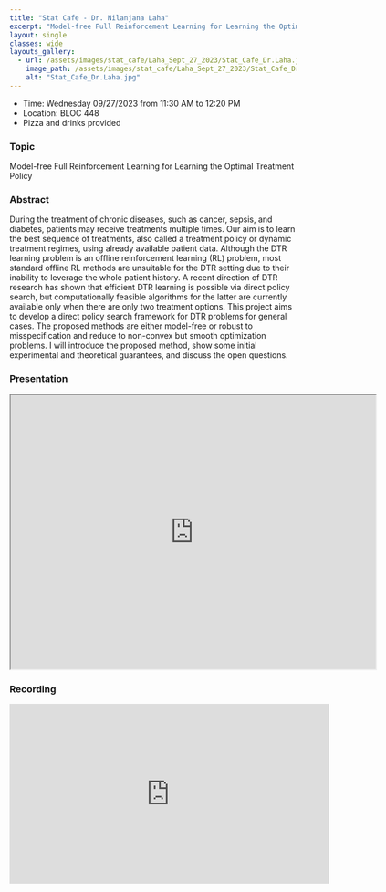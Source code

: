 ```yaml
---
title: "Stat Cafe - Dr. Nilanjana Laha"
excerpt: "Model-free Full Reinforcement Learning for Learning the Optimal Treatment Policy"
layout: single
classes: wide
layouts_gallery:
  - url: /assets/images/stat_cafe/Laha_Sept_27_2023/Stat_Cafe_Dr.Laha.jpg
    image_path: /assets/images/stat_cafe/Laha_Sept_27_2023/Stat_Cafe_Dr.Laha.jpg
    alt: "Stat_Cafe_Dr.Laha.jpg"
---
```


- Time: Wednesday 09/27/2023 from 11:30 AM to 12:20 PM
- Location: BLOC 448
- Pizza and drinks provided
<!-- - [Presentation]({{ "/assets/files/stat_cafe/Laha_Sept_27_2023/Nilanjana_Laha_slides.pdf" | relative_url }}) -->
<!-- - [Recording](https://www.youtube.com/watch?v=oysyhgPiL30) -->


### Topic

Model-free Full Reinforcement Learning for Learning the Optimal Treatment Policy



### Abstract

During the treatment of chronic diseases, such as cancer, sepsis, and diabetes, patients may receive treatments multiple times. Our aim is to learn the best sequence of treatments, also called a treatment policy or dynamic treatment regimes,  using already available patient data. Although the DTR learning problem is an offline reinforcement learning (RL) problem, most standard offline RL methods are unsuitable for the DTR setting due to their inability to leverage the whole patient history.  A recent direction of DTR research has shown that efficient DTR learning is possible via direct policy search, but computationally feasible algorithms for the latter are currently available only when there are only two treatment options. This project aims to develop a direct policy search framework for DTR problems for general cases. The proposed methods are either model-free or robust to misspecification and reduce to non-convex but smooth optimization problems. I will introduce the proposed method, show some initial experimental and theoretical guarantees, and discuss the open questions.


### Presentation
<iframe src="https://drive.google.com/file/d/1nlBLt-s7sWxK9sw2faeIuqVOjIkIvVjt/preview" width="640" height="480" allow="autoplay"></iframe>

### Recording
<iframe width="560" height="315" src="https://www.youtube.com/embed/oysyhgPiL30?si=UoQ984Az-DA7TDSt" title="YouTube video player" frameborder="0" allow="accelerometer; autoplay; clipboard-write; encrypted-media; gyroscope; picture-in-picture; web-share" allowfullscreen></iframe>
